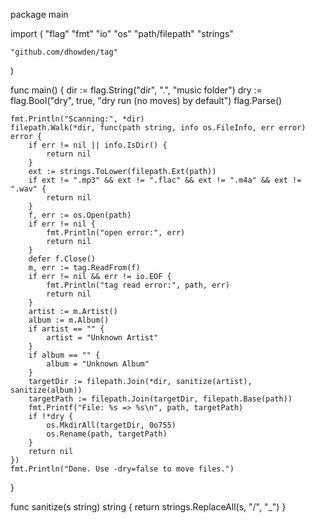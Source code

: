 package main

import (
	"flag"
	"fmt"
	"io"
	"os"
	"path/filepath"
	"strings"

	"github.com/dhowden/tag"
)

func main() {
	dir := flag.String("dir", ".", "music folder")
	dry := flag.Bool("dry", true, "dry run (no moves) by default")
	flag.Parse()

	fmt.Println("Scanning:", *dir)
	filepath.Walk(*dir, func(path string, info os.FileInfo, err error) error {
		if err != nil || info.IsDir() {
			return nil
		}
		ext := strings.ToLower(filepath.Ext(path))
		if ext != ".mp3" && ext != ".flac" && ext != ".m4a" && ext != ".wav" {
			return nil
		}
		f, err := os.Open(path)
		if err != nil {
			fmt.Println("open error:", err)
			return nil
		}
		defer f.Close()
		m, err := tag.ReadFrom(f)
		if err != nil && err != io.EOF {
			fmt.Println("tag read error:", path, err)
			return nil
		}
		artist := m.Artist()
		album := m.Album()
		if artist == "" {
			artist = "Unknown Artist"
		}
		if album == "" {
			album = "Unknown Album"
		}
		targetDir := filepath.Join(*dir, sanitize(artist), sanitize(album))
		targetPath := filepath.Join(targetDir, filepath.Base(path))
		fmt.Printf("File: %s => %s\n", path, targetPath)
		if !*dry {
			os.MkdirAll(targetDir, 0o755)
			os.Rename(path, targetPath)
		}
		return nil
	})
	fmt.Println("Done. Use -dry=false to move files.")
}

func sanitize(s string) string {
	return strings.ReplaceAll(s, "/", "_")
}
